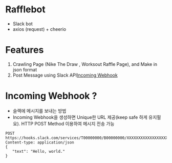 # Rafflebot

- Slack bot
- axios (request) + cheerio

# Features

1.  Crawling Page (Nike The Draw , Worksout Raffle Page), and Make in json format
2.  Post Message using Slack API[Incoming Webhook](#https://api.slack.com/messaging/webhooks)

# Incoming Webhook ?

- 슬랙에 메시지를 보내는 방법
- Incoming Webhook을 생성하면 Unique한 URL 제공(keep safe 하게 유지필요). HTTP POST Method 이용하여 메시지 전송 가능

```
POST https://hooks.slack.com/services/T00000000/B00000000/XXXXXXXXXXXXXXXXXXXXXXXX
Content-type: application/json
{
   "text": "Hello, world."
}
```
